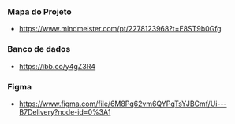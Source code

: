 ### Mapa do Projeto
* https://www.mindmeister.com/pt/2278123968?t=E8ST9b0Gfg

### Banco de dados
* https://ibb.co/y4gZ3R4

### Figma
* https://www.figma.com/file/6M8Pq62vm6QYPqTsYJBCmf/Ui---B7Delivery?node-id=0%3A1

